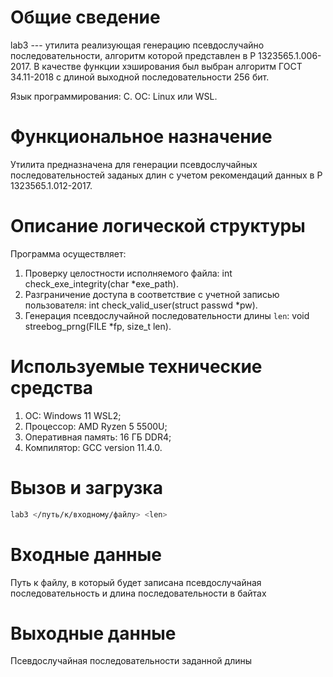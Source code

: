 # Общие сведение

lab3 --- утилита реализующая генерацию псевдослучайно последовательности,
алгоритм которой представлен в Р 1323565.1.006-2017.
В качестве функции хэширования был выбран алгоритм ГОСТ 34.11-2018 с длиной выходной последовательности 256 бит.

Язык программирования: C.
ОС: Linux или WSL.

# Функциональное назначение

Утилита предназначена для генерации псевдослучайных последовательностей заданых длин
с учетом рекомендаций данных в Р 1323565.1.012-2017.

# Описание логической структуры

Программа осуществляет:
1. Проверку целостности исполняемого файла: int check_exe_integrity(char *exe_path).
2. Разграничение доступа в соответствие с учетной записью пользователя: int check_valid_user(struct passwd *pw).
3. Генерация псевдослучайной последовательности длины `len`: void streebog_prng(FILE *fp, size_t len).

# Используемые технические средства

1. ОС: Windows 11 WSL2;
2. Процессор: AMD Ryzen 5 5500U;
3. Оперативная память: 16 ГБ DDR4;
4. Компилятор: GCC version 11.4.0.

# Вызов и загрузка

```bash
lab3 </путь/к/входному/файлу> <len>
```

# Входные данные

Путь к файлу, в который будет записана псевдослучайная последовательность и
длина последовательности в байтах

# Выходные данные

Псевдослучайная последовательности заданной длины